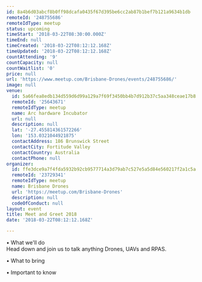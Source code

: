 ```yaml
---
id: 8a4b6d03abcf8b0ff98dcafa0435f67d395be6cc2ab87b1bef7b121a9634b1db
remoteId: '248755686'
remoteIdType: meetup
status: upcoming
timeStart: '2018-03-22T08:30:00.000Z'
timeEnd: null
timeCreated: '2018-03-22T08:12:12.168Z'
timeUpdated: '2018-03-22T08:12:12.168Z'
countAttending: '9'
countCapacity: null
countWaitlist: '0'
price: null
url: 'https://www.meetup.com/Brisbane-Drones/events/248755686/'
image: null
venue:
  id: 5a66fea8edb134d559d6d99a129a7f69f3450bb4b7d912b37c5aa348ceae17b8
  remoteId: '25643671'
  remoteIdType: meetup
  name: Arc hardware Incubator
  url: null
  description: null
  lat: '-27.455814361572266'
  lon: '153.0321044921875'
  contactAddress: 186 Brunswick Street
  contactCity: Fortitude Valley
  contactCountry: Australia
  contactPhone: null
organizer:
  id: ffe3dce9a7f4fda5932b92cb9577714a3d79ab7c527e5a5d84e560217f2a1c5a
  remoteId: '23729341'
  remoteIdType: meetup
  name: Brisbane Drones
  url: 'https://meetup.com/Brisbane-Drones'
  description: null
  codeOfConduct: null
layout: event
title: Meet and Greet 2018
date: '2018-03-22T08:12:12.168Z'

---
```

<p>• What we'll do<br/>Head down and join us to talk anything Drones, UAVs and RPAS.</p> <p>• What to bring</p> <p>• Important to know</p>
